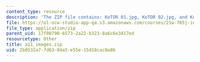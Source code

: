 ```yaml
---
content_type: resource
description: 'The ZIP file contains: KoTOR 01.jpg, KoTOR 02.jpg, and KoTOR 03.jpg.'
file: https://ol-ocw-studio-app-qa.s3.amazonaws.com/courses/21w-765j-interactive-and-non-linear-narrative-theory-and-practice-spring-2004/2b0532a77d6304a5e55e15d10cac0a86_a11_images.zip
file_type: application/zip
parent_uid: 17f80790-6573-2a22-b323-8a6c6e3417ed
resourcetype: Other
title: a11_images.zip
uid: 2b0532a7-7d63-04a5-e55e-15d10cac0a86
---
```

